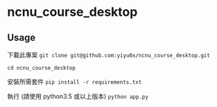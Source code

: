 # ncnu_course_desktop

## Usage

下載此專案
`git clone git@github.com:yiyu0x/ncnu_course_desktop.git`

`cd ncnu_course_desktop`

安裝所需套件
`pip install -r requirements.txt`

執行 (請使用 python3.5 或以上版本)
`python app.py`